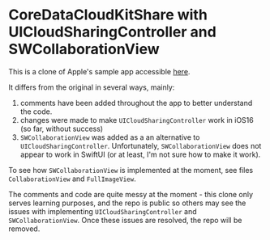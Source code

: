 # CoreDataCloudKitShare with UICloudSharingController and SWCollaborationView
This is a clone of Apple's sample app accessible [here](https://developer.apple.com/documentation/coredata/sharing_core_data_objects_between_icloud_users).

It differs from the original in several ways, mainly:
1) comments have been added throughout the app to better understand the code.
2) changes were made to make `UICloudSharingController` work in iOS16 (so far, without success)
3) `SWCollaborationView` was added as a an alternative to `UICloudSharingController`. Unfortunately, `SWCollaborationView` does not appear to work in SwiftUI (or at least, I'm not sure how to make it work).

To see how `SWCollaborationView` is implemented at the moment, see files `CollaborationView` and `FullImageView`.

The comments and code are quite messy at the moment - this clone only serves learning purposes, and the repo is public so others may see the issues with implementing `UICloudSharingController` and `SWCollaborationView`. Once these issues are resolved, the repo will be removed.